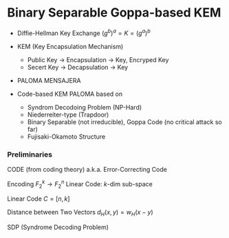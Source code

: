 
# Binary Separable Goppa-based KEM

- Diffie-Hellman Key Exchange $(g^b)^a=K=(g^a)^b$

- KEM (Key Encapsulation Mechanism)
	- Public Key -> Encapsulation -> Key, Encryped Key
	- Secert Key -> Decapsulation -> Key

- PALOMA MENSAJERA

- Code-based KEM PALOMA based on
	- Syndrom Decodoing Problem (NP-Hard)
	- Niederreiter-type (Trapdoor)
	- Binary Separable (not irreducible), Goppa Code (no critical attack so far)
	- Fujisaki-Okamoto Structure

### Preliminaries

CODE (from coding theory) a.k.a. Error-Correcting Code

Encoding $F_2^k\to F_2^n$
Linear Code: $k$-dim sub-space

Linear Code $C = [n,k]$

Distance between Two Vectors $d_H(x,y)=w_H(x-y)$

SDP (Syndrome Decoding Problem)





